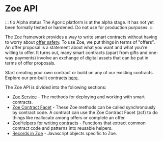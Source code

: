 # Zoe API

<Zoe-Version/>

::: tip Alpha status
The Agoric platform is at the alpha stage. It has not yet been 
formally tested or hardened. Do not use for production purposes.
:::

The Zoe framework provides a way to write smart contracts without having to worry about [offer safety](../guide/offer-safety.md). To use Zoe, we put things in terms of "offers". An offer proposal is a statement about what you want and what you're willing to offer. It turns out, many smart contracts (apart from gifts and one-way payments) involve an exchange of digital assets that can be put in terms of offer proposals.

Start creating your own contract or build on any of our existing contracts.
Explore our pre-built contracts [here](../guide/contracts/README.md).

The Zoe API is divided into the following sections:

- [Zoe Service](./zoe.md) - 
  The methods for deploying and working with smart contracts.
- [Zoe Contract Facet](./zoe-contract-facet.md) -
  These Zoe methods can be called synchronously by contract code. A contract can use the Zoe Contract Facet (zcf) to do things like reallocate among offers or complete an offer.
- [ZoeHelpers for writing contracts](./zoe-helpers.md) -
  Functions that extract common contract code and patterns into reusable helpers.
- [Records in Zoe](./records.md) -
  Javascript objects specific to Zoe. 
